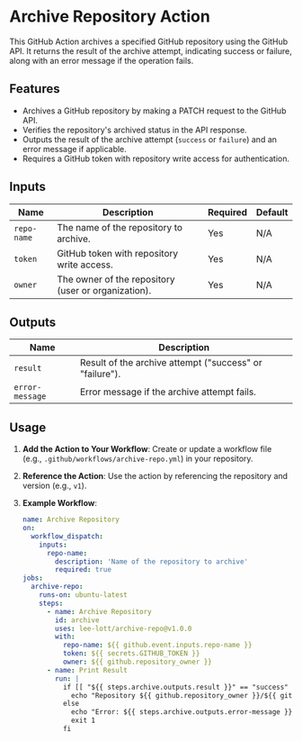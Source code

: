 # Archive Repository Action

This GitHub Action archives a specified GitHub repository using the GitHub API. It returns the result of the archive attempt, indicating success or failure, along with an error message if the operation fails.

## Features
- Archives a GitHub repository by making a PATCH request to the GitHub API.
- Verifies the repository's archived status in the API response.
- Outputs the result of the archive attempt (`success` or `failure`) and an error message if applicable.
- Requires a GitHub token with repository write access for authentication.

## Inputs
| Name        | Description                                              | Required | Default |
|-------------|----------------------------------------------------------|----------|---------|
| `repo-name` | The name of the repository to archive.                  | Yes      | N/A     |
| `token`     | GitHub token with repository write access.              | Yes      | N/A     |
| `owner`     | The owner of the repository (user or organization).     | Yes      | N/A     |

## Outputs
| Name           | Description                                           |
|----------------|-------------------------------------------------------|
| `result`       | Result of the archive attempt ("success" or "failure"). |
| `error-message`| Error message if the archive attempt fails.           |

## Usage
1. **Add the Action to Your Workflow**:
   Create or update a workflow file (e.g., `.github/workflows/archive-repo.yml`) in your repository.

2. **Reference the Action**:
   Use the action by referencing the repository and version (e.g., `v1`).

3. **Example Workflow**:
   ```yaml
   name: Archive Repository
   on:
     workflow_dispatch:
       inputs:
         repo-name:
           description: 'Name of the repository to archive'
           required: true
   jobs:
     archive-repo:
       runs-on: ubuntu-latest
       steps:
         - name: Archive Repository
           id: archive
           uses: lee-lott/archive-repo@v1.0.0
           with:
             repo-name: ${{ github.event.inputs.repo-name }}
             token: ${{ secrets.GITHUB_TOKEN }}
             owner: ${{ github.repository_owner }}
         - name: Print Result
           run: |
             if [[ "${{ steps.archive.outputs.result }}" == "success" ]]; then
               echo "Repository ${{ github.repository_owner }}/${{ github.event.inputs.repo-name }} successfully archived."
             else
               echo "Error: ${{ steps.archive.outputs.error-message }}"
               exit 1
             fi
